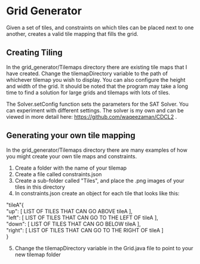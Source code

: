 # Grid Generator
Given a set of tiles, and constraints on which tiles can be placed next to one another, creates a valid tile mapping that fills the grid.



## Creating Tiling 

In the grid_generator/Tilemaps directory there are existing tile maps that I have created. Change the tilemapDirectory variable to the path of whichever tilemap you wish to display. You can also configure the height and width of the grid. It should be noted that the program may take a long time to find a solution for large grids and tilemaps with lots of tiles.   

The Solver.setConfig function sets the parameters for the SAT Solver. You can experiment with different settings. The solver is my own and can be viewed in more detail here: https://github.com/waqeezaman/CDCL2 .




## Generating your own tile mapping 

In the grid_generator/Tilemaps directory there are many examples of how you might create your own tile maps and constraints. 

1. Create a folder with the name of your tilemap  
2. Create a file called constraints.json
3. Create a sub-folder called "Tiles", and place the .png images of your tiles in this directory   
4. In constraints.json create an object for each tile that looks like this:   

"tileA"{  
    "up": [ LIST OF TILES THAT CAN GO ABOVE tileA  ],  
    "left": [ LIST OF TILES THAT CAN GO TO THE LEFT OF tileA ],  
    "down": [ LIST OF TILES THAT CAN GO BELOW tileA ],  
    "right": [ LIST OF TILES THAT CAN GO TO THE RIGHT OF tileA ]  
}  


5. Change the tilemapDirectory variable in the Grid.java file to point to your new tilemap folder   





